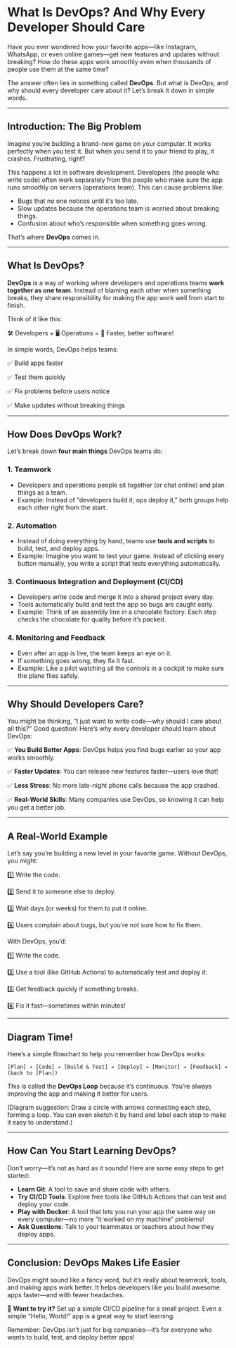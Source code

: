 # What Is DevOps? And Why Every Developer Should Care

Have you ever wondered how your favorite apps—like Instagram, WhatsApp, or even online games—get new features and updates without breaking? How do these apps work smoothly even when thousands of people use them at the same time?

The answer often lies in something called **DevOps**. But what is DevOps, and why should every developer care about it? Let’s break it down in simple words.

---

## Introduction: The Big Problem

Imagine you’re building a brand-new game on your computer. It works perfectly when you test it. But when you send it to your friend to play, it crashes. Frustrating, right?

This happens a lot in software development. Developers (the people who write code) often work separately from the people who make sure the app runs smoothly on servers (operations team). This can cause problems like:

- Bugs that no one notices until it’s too late.
- Slow updates because the operations team is worried about breaking things.
- Confusion about who’s responsible when something goes wrong.

That’s where **DevOps** comes in.

---

## What Is DevOps?

**DevOps** is a way of working where developers and operations teams **work together as one team**. Instead of blaming each other when something breaks, they share responsibility for making the app work well from start to finish.

Think of it like this:

🛠️ Developers + 🖥️ Operations = 🚀 Faster, better software!

In simple words, DevOps helps teams:

✅ Build apps faster

✅ Test them quickly

✅ Fix problems before users notice

✅ Make updates without breaking things

---

## How Does DevOps Work?

Let’s break down **four main things** DevOps teams do:

### 1. Teamwork

- Developers and operations people sit together (or chat online) and plan things as a team.
- Example: Instead of “developers build it, ops deploy it,” both groups help each other right from the start.

### 2. Automation

- Instead of doing everything by hand, teams use **tools and scripts** to build, test, and deploy apps.
- Example: Imagine you want to test your game. Instead of clicking every button manually, you write a script that tests everything automatically.

### 3. Continuous Integration and Deployment (CI/CD)

- Developers write code and merge it into a shared project every day.
- Tools automatically build and test the app so bugs are caught early.
- Example: Think of an assembly line in a chocolate factory. Each step checks the chocolate for quality before it’s packed.

### 4. Monitoring and Feedback

- Even after an app is live, the team keeps an eye on it.
- If something goes wrong, they fix it fast.
- Example: Like a pilot watching all the controls in a cockpit to make sure the plane flies safely.

---

## Why Should Developers Care?

You might be thinking, “I just want to write code—why should I care about all this?” Good question! Here’s why every developer should learn about DevOps:

✅ **You Build Better Apps**: DevOps helps you find bugs earlier so your app works smoothly.

✅ **Faster Updates**: You can release new features faster—users love that!

✅ **Less Stress**: No more late-night phone calls because the app crashed.

✅ **Real-World Skills**: Many companies use DevOps, so knowing it can help you get a better job.

---

## A Real-World Example

Let’s say you’re building a new level in your favorite game. Without DevOps, you might:

1️⃣ Write the code.

2️⃣ Send it to someone else to deploy.

3️⃣ Wait days (or weeks) for them to put it online.

4️⃣ Users complain about bugs, but you’re not sure how to fix them.

With DevOps, you’d:

1️⃣ Write the code.

2️⃣ Use a tool (like GitHub Actions) to automatically test and deploy it.

3️⃣ Get feedback quickly if something breaks.

4️⃣ Fix it fast—sometimes within minutes!

---

## Diagram Time!

Here’s a simple flowchart to help you remember how DevOps works:

```
[Plan] ➔ [Code] ➔ [Build & Test] ➔ [Deploy] ➔ [Monitor] ➔ [Feedback] ➔ (back to [Plan])

```

This is called the **DevOps Loop** because it’s continuous. You’re always improving the app and making it better for users.

(Diagram suggestion: Draw a circle with arrows connecting each step, forming a loop. You can even sketch it by hand and label each step to make it easy to understand.)

---

## How Can You Start Learning DevOps?

Don’t worry—it’s not as hard as it sounds! Here are some easy steps to get started:

- **Learn Git**: A tool to save and share code with others.
- **Try CI/CD Tools**: Explore free tools like GitHub Actions that can test and deploy your code.
- **Play with Docker**: A tool that lets you run your app the same way on every computer—no more “it worked on my machine” problems!
- **Ask Questions**: Talk to your teammates or teachers about how they deploy apps.

---

## Conclusion: DevOps Makes Life Easier

DevOps might sound like a fancy word, but it’s really about teamwork, tools, and making apps work better. It helps developers like you build awesome apps faster—and with fewer headaches.

🚀 **Want to try it?** Set up a simple CI/CD pipeline for a small project. Even a simple “Hello, World!” app is a great way to start learning.

Remember: DevOps isn’t just for big companies—it’s for everyone who wants to build, test, and deploy better apps!